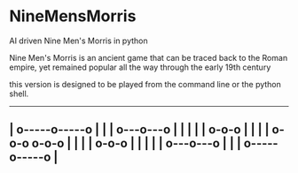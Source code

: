 # NineMensMorris
AI driven Nine Men's Morris in python

Nine Men's Morris is an ancient game that can be traced back to the Roman empire, yet remained popular all the way through the early 19th century

this version is designed to be played from the command line or the python shell.
 _______________
| o-----o-----o |
| | o---o---o | |
| | | o-o-o | | |
| o-o-o   o-o-o |
| | | o-o-o | | |
| | o---o---o | |
| o-----o-----o |
 ---------------
